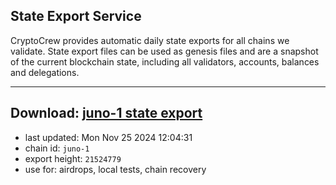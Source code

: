 ## State Export Service
CryptoCrew provides automatic daily state exports for all chains we validate. State export files can be used as genesis files and are a snapshot of the current blockchain state, including all validators, accounts, balances and delegations.

---
**Download: [juno-1 state export](https://dl-eu2.ccvalidators.com/SERVICE/juno/juno-1_export_21524779.json)**
---

- last updated: Mon Nov 25 2024 12:04:31
- chain id: `juno-1`
- export height: `21524779`
- use for: airdrops, local tests, chain recovery
